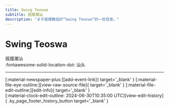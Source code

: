 ```yaml
---
title: Swing Teoswa
subtitle: 摇摆潮汕
description: "关于摇摆舞组织“Swing Teoswa”的一些信息。"
---
```


# Swing Teoswa

摇摆潮汕  
:fontawesome-solid-location-dot: 汕头  


---

<div class="ky_page_footer" markdown>
<div class="ky_page_footer_trailing" markdown="span">
[:material-newspaper-plus:][add-event-link]{ target='_blank' }
[:material-file-eye-outline:][view-raw-source-file]{ target='_blank' }
[:material-file-edit-outline:][edit-info]{ target='_blank' }
</div>
<div class="ky_page_footer_leading" markdown="span">
[:material-clock-edit-outline: 2024-06-30T10:35:00 UTC][view-edit-history]{ .ky_page_footer_history_button target='_blank' }
</div>
</div>

[add-event-link]: https://github.com/swingdance/events/issues/new?assignees=&labels=add+event&projects=&template=02-add_entity.yml&title=%5Bzh_CN%5D%20Add%20Event%3A%20%3CName%3E&region=zh_CN&province=Guangdong&city=Shantou&org_id=swing-teoswa "添加活动"
[view-raw-source-file]: https://github.com/swingdance/orgs/blob/main/zh_CN/swing-teoswa.json "查看原始源文件"
[edit-info]: https://github.com/swingdance/orgs/issues/new?assignees=&labels=update+org&projects=&template=03-update_entity.yml&title=%5Bzh_CN%5D%20Update%20Org%3A%20Swing%20Teoswa&region=zh_CN&id=swing-teoswa&name=Swing%20Teoswa "编辑信息"

[view-edit-history]: https://github.com/swingdance/orgs/commits/main/zh_CN/swing-teoswa.json "查看编辑历史"
